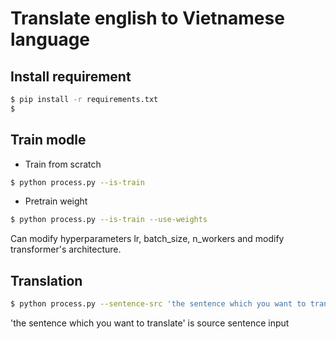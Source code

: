 # Translate english to Vietnamese language
## Install requirement
```bash
$ pip install -r requirements.txt
$
```
## Train modle
- Train from scratch
```bash
$ python process.py --is-train
```
- Pretrain weight
```bash
$ python process.py --is-train --use-weights
```
Can modify hyperparameters lr, batch_size, n_workers and modify transformer's architecture.
## Translation
```bash
$ python process.py --sentence-src 'the sentence which you want to translate'
```
'the sentence which you want to translate' is source sentence input